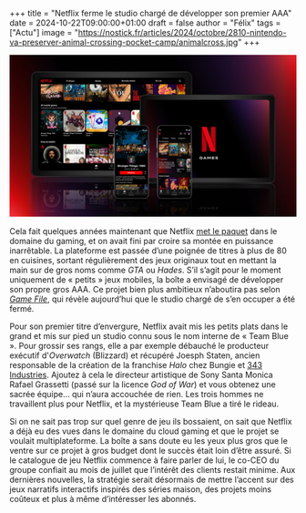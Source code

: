 +++
title = "Netflix ferme le studio chargé de développer son premier AAA"
date = 2024-10-22T09:00:00+01:00
draft = false
author = "Félix"
tags = ["Actu"]
image = "https://nostick.fr/articles/2024/octobre/2810-nintendo-va-preserver-animal-crossing-pocket-camp/animalcross.jpg"
+++

![Netflix](netflix.jpg "") 

Cela fait quelques années maintenant que Netflix [met le paquet](https://nostick.fr/articles/2024/juillet/2307-netflix-continue-dinvestir-jeux-mobile/) dans le domaine du gaming, et on avait fini par croire sa montée en puissance inarrêtable. La plateforme est passée d’une poignée de titres à plus de 80 en cuisines, sortant régulièrement des jeux originaux tout en mettant la main sur de gros noms comme *GTA* ou *Hades*. S’il s’agit pour le moment uniquement de « petits » jeux mobiles, la boîte a envisagé de développer son propre gros AAA. Ce projet bien plus ambitieux n’aboutira pas selon *[Game File](https://www.gamefile.news/p/netflix-team-blue-socal-studio)*, qui révèle aujourd’hui que le studio chargé de s’en occuper a été fermé.

Pour son premier titre d’envergure, Netflix avait mis les petits plats dans le grand et mis sur pied un studio connu sous le nom interne de « Team Blue ». Pour grossir ses rangs, elle a par exemple débauché le producteur exécutif d'*Overwatch* (Blizzard) et récupéré Joesph Staten, ancien responsable de la création de la franchise *Halo* chez Bungie et [343 Industries](https://nostick.fr/articles/2024/octobre/0710-halo-passe-a-lue5/). Ajoutez à cela le directeur artistique de Sony Santa Monica Rafael Grassetti (passé sur la licence *God of War*) et vous obtenez une sacrée équipe… qui n’aura accouchée de rien. Les trois hommes ne travaillent plus pour Netflix, et la mystérieuse Team Blue a tiré le rideau. 

Si on ne sait pas trop sur quel genre de jeu ils bossaient, on sait que Netflix a déjà eu des vues dans le domaine du cloud gaming et que le projet se voulait multiplateforme. La boîte a sans doute eu les yeux plus gros que le ventre sur ce projet à gros budget dont le succès était loin d’être assuré. Si le catalogue de jeu Netflix commence à faire parler de lui, le co-CEO du groupe confiait au mois de juillet que l’intérêt des clients restait minime. Aux dernières nouvelles, la stratégie serait désormais de mettre l’accent sur des jeux narratifs interactifs inspirés des séries maison, des projets moins coûteux et plus à même d’intéresser les abonnés.